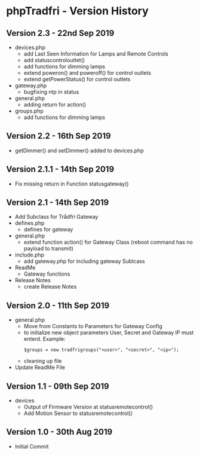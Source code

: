 # phpTradfri - Version History
## Version 2.3 - 22nd Sep 2019
* devices.php
  + add Last Seen Information for Lamps and Remote Controls
  + add statuscontroloutlet()
  + add functions for dimming lamps
  + extend poweron() and poweroff() for control outlets
  + extend getPowerStatus() for control outlets
* gateway.php
  * bugfixing ntp in status
* general.php
  + adding return for action()
* groups.php
  + add functions for dimming lamps
## Version 2.2 - 16th Sep 2019
+ getDimmer() and setDimmer() added to devices.php
## Version 2.1.1 - 14th Sep 2019
* Fix missing return in Function statusgateway()
## Version 2.1 - 14th Sep 2019
* Add Subclass for Trådfri Gateway
* defines.php
  + defines for gateway
* general.php
  * extend function action() for Gateway Class (reboot command has no payload to transmit)
* include.php
  + add gateway.php for including gateway Sublcass
* ReadMe
  + Gateway functions
* Release Notes
  * create Release Notes
## Version 2.0 - 11th Sep 2019
* general.php
  * Move from Constants to Parameters for Gateway Config
  * to initialize new object parameters User, Secret and Gateway IP must enterd. Example:
    ```
    $groups = new tradfrigroups("<user>", "<secret>", "<ip>");
    ```
  * cleaning up file
* Update ReadMe File
## Version 1.1 - 09th Sep 2019
* devices
  + Output of Firmware Version at statusremotecontrol()
  + Add Motion Sensor to statusremotecontrol()
## Version 1.0 - 30th Aug 2019
* Initial Commit